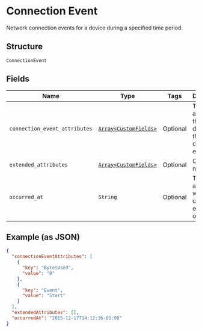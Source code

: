
# Connection Event

Network connection events for a device during a specified time period.

## Structure

`ConnectionEvent`

## Fields

| Name | Type | Tags | Description |
|  --- | --- | --- | --- |
| `connection_event_attributes` | [`Array<CustomFields>`](../../doc/models/custom-fields.md) | Optional | The attributes that describe the connection event. |
| `extended_attributes` | [`Array<CustomFields>`](../../doc/models/custom-fields.md) | Optional | Currently not used. |
| `occurred_at` | `String` | Optional | The date and time when the connection event occured. |

## Example (as JSON)

```json
{
  "connectionEventAttributes": [
    {
      "key": "BytesUsed",
      "value": "0"
    },
    {
      "key": "Event",
      "value": "Start"
    }
  ],
  "extendedAttributes": [],
  "occurredAt": "2015-12-17T14:12:36-05:00"
}
```


